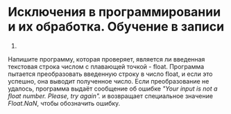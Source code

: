 # Исключения в программировании и их обработка. Обучение в записи
1. 
Напишите программу, которая проверяет, является ли введенная текстовая строка числом с плавающей точкой - float.
Программа пытается преобразовать введенную строку в число float, и если это успешно, она выводит полученное число.
Если преобразование не удалось, программа выдаёт сообщение об ошибке
_"Your input is not a float number. Please, try again"._
и возвращает специальное значение _Float.NaN_, чтобы обозначить ошибку.

